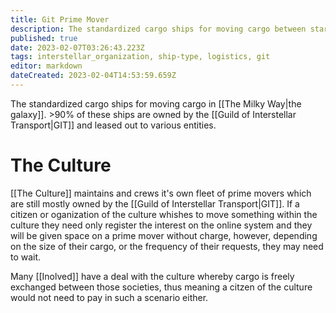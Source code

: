 ```yaml
---
title: Git Prime Mover
description: The standardized cargo ships for moving cargo between stars in the Milky Way
published: true
date: 2023-02-07T03:26:43.223Z
tags: interstellar_organization, ship-type, logistics, git
editor: markdown
dateCreated: 2023-02-04T14:53:59.659Z
---
```


The standardized cargo ships for moving cargo in [[The Milky Way|the galaxy]]. >90% of these ships are owned by the [[Guild of Interstellar Transport|GIT]] and leased out to various entities.

# The Culture
[[The Culture]] maintains and crews it's own fleet of prime movers which are still mostly owned by the [[Guild of Interstellar Transport|GIT]]. If a citizen or oganization of the culture whishes to move something within the culture they need only register the interest on the online system and they will be given space on a prime mover without charge, however, depending on the size of their cargo, or the frequency of their requests, they may need to wait. 

Many [[Inolved]] have a deal with the culture whereby cargo is freely exchanged between those societies, thus meaning a citzen of the culture would not need to pay in such a scenario either.